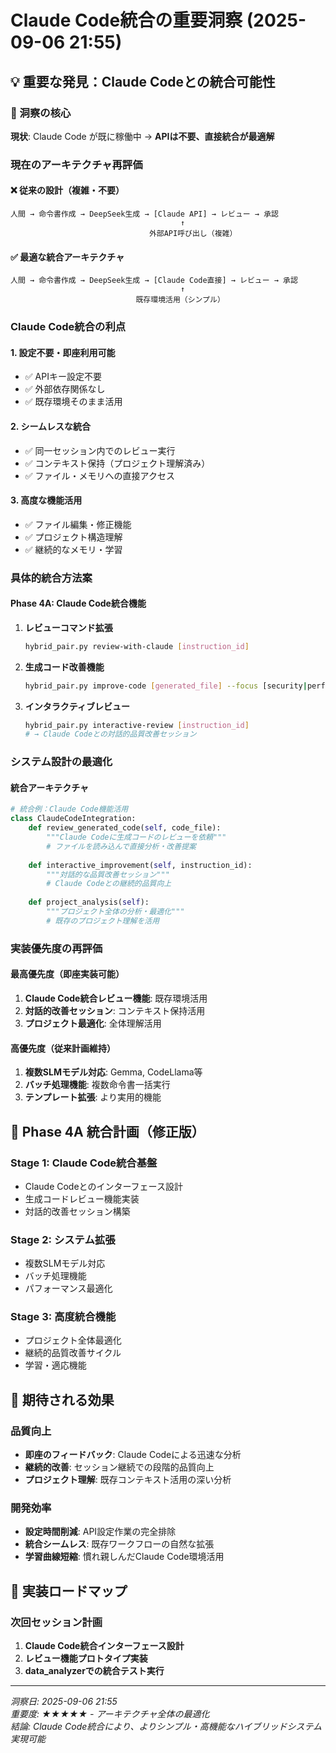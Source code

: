 # Claude Code統合の重要洞察 (2025-09-06 21:55)

## 💡 重要な発見：Claude Codeとの統合可能性

### 🎯 洞察の核心
**現状**: Claude Code が既に稼働中 → **APIは不要、直接統合が最適解**

### 現在のアーキテクチャ再評価

#### ❌ 従来の設計（複雑・不要）
```
人間 → 命令書作成 → DeepSeek生成 → [Claude API] → レビュー → 承認
                                      ↑
                               外部API呼び出し（複雑）
```

#### ✅ 最適な統合アーキテクチャ
```
人間 → 命令書作成 → DeepSeek生成 → [Claude Code直接] → レビュー → 承認
                                      ↑
                            既存環境活用（シンプル）
```

### Claude Code統合の利点

#### 1. **設定不要・即座利用可能**
- ✅ APIキー設定不要
- ✅ 外部依存関係なし  
- ✅ 既存環境そのまま活用

#### 2. **シームレスな統合**
- ✅ 同一セッション内でのレビュー実行
- ✅ コンテキスト保持（プロジェクト理解済み）
- ✅ ファイル・メモリへの直接アクセス

#### 3. **高度な機能活用**
- ✅ ファイル編集・修正機能
- ✅ プロジェクト構造理解
- ✅ 継続的なメモリ・学習

### 具体的統合方法案

#### Phase 4A: Claude Code統合機能
1. **レビューコマンド拡張**
   ```bash
   hybrid_pair.py review-with-claude [instruction_id]
   ```

2. **生成コード改善機能**
   ```bash  
   hybrid_pair.py improve-code [generated_file] --focus [security|performance|quality]
   ```

3. **インタラクティブレビュー**
   ```bash
   hybrid_pair.py interactive-review [instruction_id]
   # → Claude Codeとの対話的品質改善セッション
   ```

### システム設計の最適化

#### 統合アーキテクチャ
```python
# 統合例：Claude Code機能活用
class ClaudeCodeIntegration:
    def review_generated_code(self, code_file):
        """Claude Codeに生成コードのレビューを依頼"""
        # ファイルを読み込んで直接分析・改善提案
        
    def interactive_improvement(self, instruction_id):
        """対話的な品質改善セッション"""
        # Claude Codeとの継続的品質向上
        
    def project_analysis(self):
        """プロジェクト全体の分析・最適化"""
        # 既存のプロジェクト理解を活用
```

### 実装優先度の再評価

#### 最高優先度（即座実装可能）
1. **Claude Code統合レビュー機能**: 既存環境活用
2. **対話的改善セッション**: コンテキスト保持活用
3. **プロジェクト最適化**: 全体理解活用

#### 高優先度（従来計画維持）
1. **複数SLMモデル対応**: Gemma, CodeLlama等
2. **バッチ処理機能**: 複数命令書一括実行
3. **テンプレート拡張**: より実用的機能

## 🎪 Phase 4A 統合計画（修正版）

### Stage 1: Claude Code統合基盤
- Claude Codeとのインターフェース設計
- 生成コードレビュー機能実装
- 対話的改善セッション構築

### Stage 2: システム拡張
- 複数SLMモデル対応
- バッチ処理機能
- パフォーマンス最適化

### Stage 3: 高度統合機能
- プロジェクト全体最適化
- 継続的品質改善サイクル
- 学習・適応機能

## 🎉 期待される効果

### 品質向上
- **即座のフィードバック**: Claude Codeによる迅速な分析
- **継続的改善**: セッション継続での段階的品質向上
- **プロジェクト理解**: 既存コンテキスト活用の深い分析

### 開発効率
- **設定時間削減**: API設定作業の完全排除
- **統合シームレス**: 既存ワークフローの自然な拡張
- **学習曲線短縮**: 慣れ親しんだClaude Code環境活用

## 🔧 実装ロードマップ

### 次回セッション計画
1. **Claude Code統合インターフェース設計**
2. **レビュー機能プロトタイプ実装**  
3. **data_analyzerでの統合テスト実行**

---
*洞察日: 2025-09-06 21:55*  
*重要度: ★★★★★ - アーキテクチャ全体の最適化*  
*結論: Claude Code統合により、よりシンプル・高機能なハイブリッドシステム実現可能*